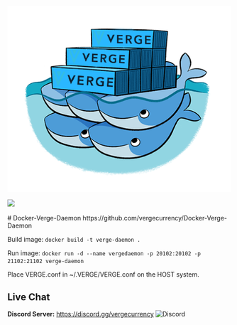 ![docker](https://raw.githubusercontent.com/vergecurrency/Docker-Verge-Daemon/master/docker.png)
<p align="left">
  <a href="https://github.com/vergecurrency/Docker-Verge-Daemon/actions/workflows/testing-dockerfile.yml">
  <img src="https://github.com/vergecurrency/Docker-Verge-Daemon/actions/workflows/testing-dockerfile.yml/badge.svg">
  </a>
</p>
# Docker-Verge-Daemon
https://github.com/vergecurrency/Docker-Verge-Daemon

Build image:
```docker build -t verge-daemon .```

Run image:
```docker run -d --name vergedaemon -p 20102:20102 -p 21102:21102 verge-daemon```

Place VERGE.conf in ~/.VERGE/VERGE.conf on the HOST system.


Live Chat
---------

<b>Discord Server:</b> <a href="https://discord.gg/vergecurrency" target="_blank"> https://discord.gg/vergecurrency </a><img alt="Discord" src="https://img.shields.io/discord/325024453065179137?logo=v&logoColor=teal"><br>

